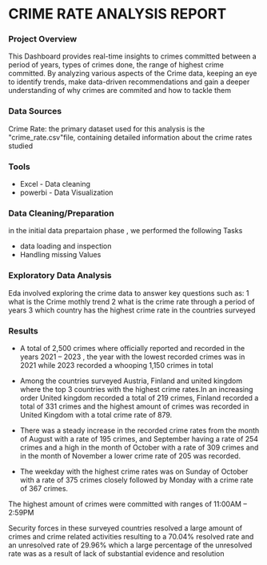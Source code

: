 # CRIME RATE ANALYSIS REPORT
### Project Overview

This Dashboard provides real-time insights to crimes committed between a period of years, types of crimes done, the range of highest crime committed. By analyzing various aspects of the Crime data, keeping an eye to identify trends, make data-driven recommendations and gain a deeper understanding of why crimes are commited and how to tackle them

### Data Sources
Crime Rate: the primary dataset used for this analysis is the "crime_rate.csv"file, containing detailed information about the crime rates studied

### Tools
- Excel - Data cleaning
- powerbi - Data Visualization
  
### Data Cleaning/Preparation

  in the initial data prepartaion phase , we performed the following Tasks
 - data loading and inspection
 - Handling missing Values
   
### Exploratory Data Analysis
Eda involved exploring the crime data to answer key questions such as:
1 what is the Crime mothly trend
2 what is the crime rate through a period of years
3 which country has the highest crime rate in the countries surveyed

### Results
 -  A total of 2,500 crimes where officially reported and recorded in the years 2021 – 2023 , the year with the lowest recorded crimes was in 2021 while 2023 recorded a whooping 1,150 crimes in total
 
-  Among the countries surveyed  Austria, Finland and united kingdom where the top 3 countries with the highest crime rates.In an increasing order United kingdom recorded a total of 219 crimes, Finland recorded a total of 331 crimes and the highest amount of crimes was recorded in United Kingdom with a total crime rate of 879.                                                                                                                           
 - There was a steady increase in the recorded crime rates from the month of August with a rate of 195 crimes, and September having a rate of 254 crimes and a high in the month of October with a rate of 309 crimes and in the month of November a lower crime rate of 205 was recorded.
   
 - The weekday with the highest crime rates was on Sunday of October with a rate of 375 crimes closely followed by Monday with a crime rate of 367 crimes. 

 The highest amount of crimes were committed with ranges of 11:00AM – 2:59PM
 
Security forces in these surveyed countries resolved a large amount of crimes and crime related activities resulting to a 70.04% resolved rate and an unresolved rate of 29.96% which a large percentage of the unresolved rate was as a result of lack of substantial evidence and resolution
